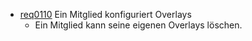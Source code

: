 * [req0110](https://github.com/PolitAktiv/politaktiv-requirements/tree/master/en/requirements/req0110.md) Ein Mitglied konfiguriert Overlays
  * Ein Mitglied kann seine eigenen Overlays löschen.